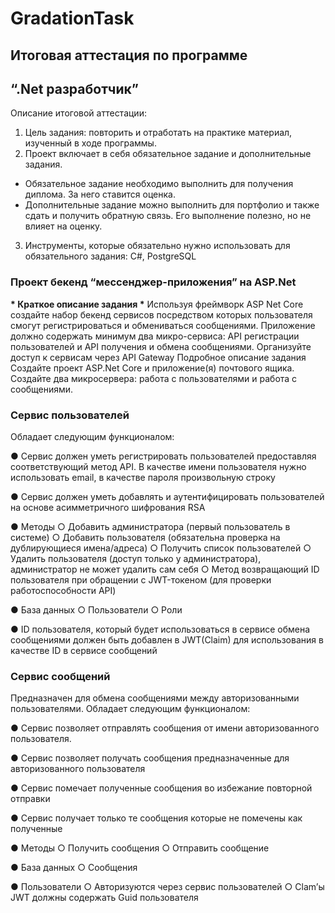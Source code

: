 ﻿# GradationTask
## Итоговая аттестация по программе
## “.Net разработчик”

Описание итоговой аттестации:
1) Цель задания: повторить и отработать на практике материал, изученный
в ходе программы.
2) Проект включает в себя обязательное задание и дополнительные
задания.
- Обязательное задание необходимо выполнить для получения
диплома. За него ставится оценка.
- Дополнительные задание можно выполнить для портфолио и
также сдать и получить обратную связь. Его выполнение полезно,
но не влияет на оценку.
3) Инструменты, которые обязательно нужно использовать для
обязательного задания: C#, PostgreSQL

### Проект бекенд “мессенджер-приложения” на ASP.Net
__* Краткое описание задания *__
Используя фреймворк ASP Net Core создайте набор бекенд сервисов
посредством которых пользователя смогут регистрироваться и обмениваться
сообщениями. Приложение должно содержать минимум два микро-сервиса:
API регистрации пользователей и API получения и обмена сообщениями.
Организуйте доступ к сервисам через API Gateway
Подробное описание задания
Создайте проект ASP.Net Core и приложение(я) почтового ящика. Создайте два
микросервера: работа с пользователями и работа с сообщениями.
### Сервис пользователей 
Обладает следующим функционалом:

● Сервис должен уметь регистрировать пользователей предоставляя
соответствующий метод API. В качестве имени пользователя нужно
использовать email, в качестве пароля произвольную строку

● Сервис должен уметь добавлять и аутентифицировать пользователей на
основе асимметричного шифрования RSA

● Методы
○ Добавить администратора (первый пользователь в системе)
○ Добавить пользователя (обязательна проверка на
дублирующиеся имена/адреса)
○ Получить список пользователей
○ Удалить пользователя (доступ только у администратора),
администратор не может удалить сам себя
○ Метод возвращающий ID пользователя при обращении с
JWT-токеном (для проверки работоспособности API)

● База данных
○ Пользователи
○ Роли

● ID пользователя, который будет использоваться в сервисе обмена
сообщениями должен быть добавлен в JWT(Claim) для использования в
качестве ID в сервисе сообщений


### Сервис сообщений
Предназначен для обмена сообщениями между авторизованными пользователями.
Обладает следующим функционалом:

● Сервис позволяет отправлять сообщения от имени авторизованного
пользователя.

● Сервис позволяет получать сообщения предназначенные для
авторизованного пользователя

● Сервис помечает полученные сообщения во избежание повторной
отправки

● Сервис получает только те сообщения которые не помечены как
полученные

● Методы
○ Получить сообщения
○ Отправить сообщение

● База данных
○ Сообщения

● Пользователи
○ Авторизуются через сервис пользователей
○ Clam’ы JWT должны содержать Guid пользователя
